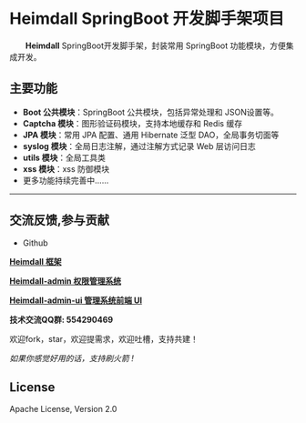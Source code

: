 # Heimdall SpringBoot 开发脚手架项目

&emsp;&emsp;**Heimdall** SpringBoot开发脚手架，封装常用 SpringBoot 功能模块，方便集成开发。


 

## 主要功能

* **Boot 公共模块**：SpringBoot 公共模块，包括异常处理和 JSON设置等。
* **Captcha 模块**：图形验证码模块，支持本地缓存和 Redis 缓存
* **JPA 模块**：常用 JPA 配置、通用 Hibernate 泛型 DAO，全局事务切面等
* **syslog 模块**：全局日志注解，通过注解方式记录 Web 层访问日志
* **utils 模块**：全局工具类
* **xss 模块**：xss 防御模块
* 更多功能持续完善中......

- - -



## 交流反馈,参与贡献
- Github

<a target="_blank" href="https://github.com/luterc/heimdall">**Heimdall 框架**</a>

<a target="_blank" href="https://github.com/luterc/heimdall-admin">**Heimdall-admin  权限管理系统** </a>

<a target="_blank" href="https://github.com/luterc/heimdall-admin-ui">**Heimdall-admin-ui  管理系统前端 UI** </a>

**技术交流QQ群:	554290469**

欢迎fork，star，欢迎提需求，欢迎吐槽，支持共建！

*如果你感觉好用的话，支持刷火箭 !*




## License
Apache License, Version 2.0

